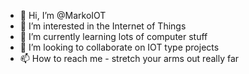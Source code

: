 - 👋 Hi, I’m @MarkoIOT
- 👀 I’m interested in the Internet of Things
- 🌱 I’m currently learning lots of computer stuff
- 💞️ I’m looking to collaborate on IOT type projects
- 📫 How to reach me - stretch your arms out really far

<!---
MarkoIOT/MarkoIOT is a ✨ special ✨ repository because its `README.md` (this file) appears on your GitHub profile.
You can click the Preview link to take a look at your changes.
--->
